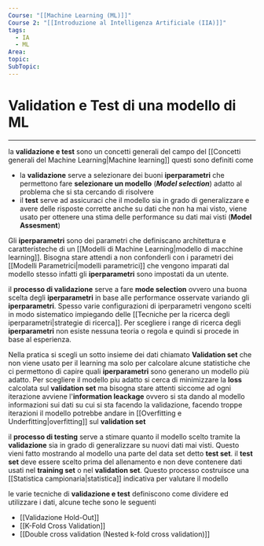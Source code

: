 ```yaml
---
Course: "[[Machine Learning (ML)]]"
Course 2: "[[Introduzione al Intelligenza Artificiale (IIA)]]"
tags:
  - IA
  - ML
Area: 
topic: 
SubTopic:
---
```

# Validation e Test di una modello di ML
---
 la __validazione e  test__ sono un concetti generali del campo del [[Concetti generali del Machine Learning|Machine learning]] questi sono definiti come 
 - la __validazione__ serve a selezionare dei buoni __iperparametri__ che permettono fare  __selezionare un modello__ (*__Model selection__*) adatto al problema che si sta cercando di risolvere 
 - il __test__ serve ad assicuraci che il modello sia in grado di generalizzare e avere delle risposte corrette anche su dati che non ha mai visto, viene usato per ottenere una stima delle performance su dati mai visti (__Model Assesment__)


Gli __iperparametri__ sono dei parametri che definiscano architettura e caratteristeche di un [[Modelli di Machine Learning|modello di macchine learning]]. Bisogna stare  attendi a non confonderli con i parametri dei [[Modelli Parametrici|modelli parametrici]] che vengono imparati dal modello stesso infatti gli __iperparametri__ sono impostati da un utente.

il __processo di validazione__ serve a fare __mode selection__ ovvero una buona scelta degli __iperparametri__ in base alle performance osservate variando gli __iperparametri__. Spesso varie configurazioni di iperparametri vengono scelti in modo sistematico impiegando delle [[Tecniche per la ricerca degli iperparametri|strategie di ricerca]]. 
Per scegliere i range di ricerca degli __iperparametri__ non esiste nessuna teoria o regola e quindi si procede in base al esperienza.

Nella pratica si scegli un sotto insieme dei dati chiamato __Validation set__ che non viene usato per il learning ma solo per calcolare alcune statistiche che ci permettono di capire quali __iperparametri__ sono generano un modello più adatto. 
Per scegliere il modello piu adatto si cerca di minimizzare la __loss__ calcolata sul __validation set__ ma bisogna stare attenti siccome ad ogni iterazione avviene l'__information leackage__ ovvero si sta dando al modello informazioni sui dati su cui si sta facendo la validazione, facendo troppe iterazioni il modello potrebbe andare in [[Overfitting e Underfitting|overfitting]] sul __validation set__

il __processo di testing__ serve a stimare quanto il modello scelto tramite la __validazione__ sia in grado di generalizzare su nuovi dati mai visti. Questo vieni fatto mostrando al modello una parte del data set detto __test set__.
il __test set__ deve essere scelto prima del allenamento e non deve contenere dati usati nel __training set__ o nel __validation set__. Questo processo costruisce una [[Statistica campionaria|statistica]] indicativa per valutare il modello    

le varie tecniche di __validazione e test__ definiscono come dividere ed utilizzare i dati, alcune teche sono le seguenti 
- [[Validazione Hold-Out]]
- [[K-Fold Cross Validation]]
- [[Double cross validation (Nested k-fold cross validation)]]





 
